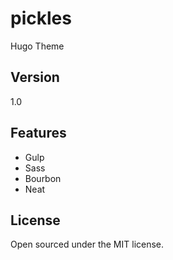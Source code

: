 # pickles

Hugo Theme

## Version

1.0

## Features

- Gulp
- Sass
- Bourbon
- Neat

## License

Open sourced under the MIT license.
